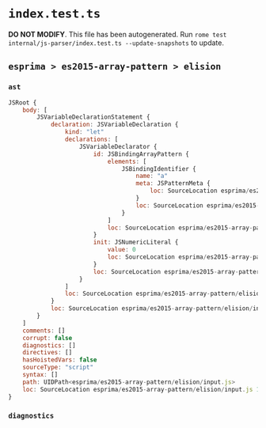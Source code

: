 # `index.test.ts`

**DO NOT MODIFY**. This file has been autogenerated. Run `rome test internal/js-parser/index.test.ts --update-snapshots` to update.

## `esprima > es2015-array-pattern > elision`

### `ast`

```javascript
JSRoot {
	body: [
		JSVariableDeclarationStatement {
			declaration: JSVariableDeclaration {
				kind: "let"
				declarations: [
					JSVariableDeclarator {
						id: JSBindingArrayPattern {
							elements: [
								JSBindingIdentifier {
									name: "a"
									meta: JSPatternMeta {
										loc: SourceLocation esprima/es2015-array-pattern/elision/input.js 1:5-1:6
									}
									loc: SourceLocation esprima/es2015-array-pattern/elision/input.js 1:5-1:6 (a)
								}
							]
							loc: SourceLocation esprima/es2015-array-pattern/elision/input.js 1:4-1:8
						}
						init: JSNumericLiteral {
							value: 0
							loc: SourceLocation esprima/es2015-array-pattern/elision/input.js 1:11-1:12
						}
						loc: SourceLocation esprima/es2015-array-pattern/elision/input.js 1:4-1:12
					}
				]
				loc: SourceLocation esprima/es2015-array-pattern/elision/input.js 1:0-1:13
			}
			loc: SourceLocation esprima/es2015-array-pattern/elision/input.js 1:0-1:13
		}
	]
	comments: []
	corrupt: false
	diagnostics: []
	directives: []
	hasHoistedVars: false
	sourceType: "script"
	syntax: []
	path: UIDPath<esprima/es2015-array-pattern/elision/input.js>
	loc: SourceLocation esprima/es2015-array-pattern/elision/input.js 1:0-2:0
}
```

### `diagnostics`

```

```
